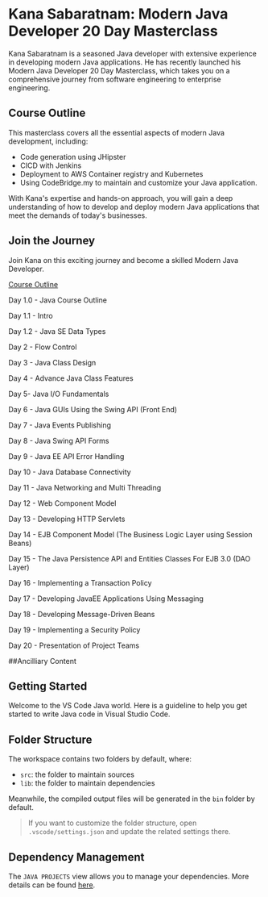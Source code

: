 # Kana Sabaratnam: Modern Java Developer 20 Day Masterclass

Kana Sabaratnam is a seasoned Java developer with extensive experience in developing modern Java applications. He has recently launched his Modern Java Developer 20 Day Masterclass, which takes you on a comprehensive journey from software engineering to enterprise engineering. 

## Course Outline

This masterclass covers all the essential aspects of modern Java development, including:
- Code generation using JHipster
- CICD with Jenkins
- Deployment to AWS Container registry and Kubernetes
- Using CodeBridge.my to maintain and customize your Java application. 

With Kana's expertise and hands-on approach, you will gain a deep understanding of how to develop and deploy modern Java applications that meet the demands of today's businesses. 

## Join the Journey

Join Kana on this exciting journey and become a skilled Modern Java Developer.

[Course Outline](https://drive.google.com/open?id=15WgvUY7v6jLLGFyvwkvQh_2oYm0HN9G7DQREhyyRU8s&usp=drive_copy)

Day 1.0 - Java Course Outline

Day 1.1 - Intro

Day 1.2 - Java SE Data Types

Day 2 -  Flow Control

Day 3 - Java Class Design

Day 4 - Advance Java Class Features

Day 5- Java I/O Fundamentals

Day 6 - Java GUIs Using the Swing API (Front  End)

Day 7 - Java Events Publishing

Day 8 - Java Swing API Forms

Day 9 - Java EE API Error Handling

Day 10 - Java Database Connectivity

Day 11 - Java Networking and Multi Threading

Day 12 - Web Component Model

Day 13 - Developing HTTP Servlets

Day 14 - EJB Component Model (The Business Logic Layer using Session Beans)

Day 15 - The Java Persistence API and  Entities Classes For EJB 3.0 (DAO Layer)

Day 16 - Implementing a Transaction Policy

Day 17 - Developing JavaEE Applications Using Messaging

Day 18 - Developing Message-Driven Beans

Day 19 - Implementing a Security Policy

Day 20 - Presentation of Project Teams

##Ancilliary Content

## Getting Started

Welcome to the VS Code Java world. Here is a guideline to help you get started to write Java code in Visual Studio Code.

## Folder Structure

The workspace contains two folders by default, where:

- `src`: the folder to maintain sources
- `lib`: the folder to maintain dependencies

Meanwhile, the compiled output files will be generated in the `bin` folder by default.

> If you want to customize the folder structure, open `.vscode/settings.json` and update the related settings there.

## Dependency Management

The `JAVA PROJECTS` view allows you to manage your dependencies. More details can be found [here](https://github.com/microsoft/vscode-java-dependency#manage-dependencies).
